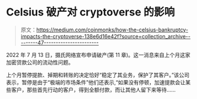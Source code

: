 # Celsius 破产对 cryptoverse 的影响

> 原文：<https://medium.com/coinmonks/how-the-celsius-bankruptcy-impacts-the-cryptoverse-138e6d16e42f?source=collection_archive---------47----------------------->

2022 年 7 月 13 日，摄氏网络宣布申请破产(第 11 章)。这一消息来自上个月这家加密贷款公司的流动性问题。

上个月暂停提款、掉期和转账的决定恰好“稳定了其业务，保护了其客户。”该公司表示，暂停是由于“极端的市场条件”他们还表示,“如果没有停顿，加速提款会让某些客户，那些首先行动的客户，得到全额付款，而让其他人留下来等待……